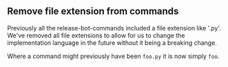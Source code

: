 ## Remove file extension from commands

Previously all the release-bot-commands included a file extension like '.py'. We've removed all file extensions to allow for us to change the implementation language in the future without it being a breaking change.

Where a command might previously have been `foo.py` it is now simply `foo`.
